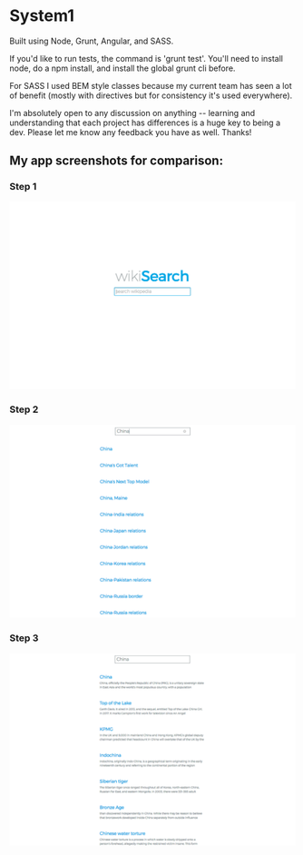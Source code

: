 # System1

Built using Node, Grunt, Angular, and SASS.

If you'd like to run tests, the command is 'grunt test'. You'll need to install node, do a npm install, and install the global grunt cli before.

For SASS I used BEM style classes because my current team has seen a lot of benefit (mostly with directives but for consistency it's used everywhere). 

I'm absolutely open to any discussion on anything -- learning and understanding that each project has differences is a huge key to being a dev. Please let me know any feedback you have as well. Thanks! 

## My app screenshots for comparison:

### Step 1
![alt text](images/Step1.png)

### Step 2
![alt text](images/Step2.png)

### Step 3
![alt text](images/Step3.png)
